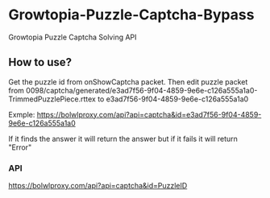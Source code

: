 # Growtopia-Puzzle-Captcha-Bypass
Growtopia Puzzle Captcha Solving API

## How to use?
Get the puzzle id from onShowCaptcha packet.
Then edit puzzle packet from 0098/captcha/generated/e3ad7f56-9f04-4859-9e6e-c126a555a1a0-TrimmedPuzzlePiece.rttex to e3ad7f56-9f04-4859-9e6e-c126a555a1a0

Exmple: https://bolwlproxy.com/api?api=captcha&id=e3ad7f56-9f04-4859-9e6e-c126a555a1a0

If it finds the answer it will return the answer but if it fails it will return "Error"

### API
https://bolwlproxy.com/api?api=captcha&id=PuzzleID
